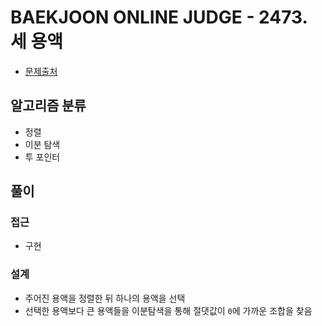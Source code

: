 # BAEKJOON ONLINE JUDGE - 2473. 세 용액

- [문제출처](https://www.acmicpc.net/problem/2473 '2473. 세 용액')

## 알고리즘 분류

- 정렬
- 이분 탐색
- 투 포인터

## 풀이

### 접근

- 구현

### 설계

- 주어진 용액을 정렬한 뒤 하나의 용액을 선택
- 선택한 용액보다 큰 용액들을 이분탐색을 통해 절댓값이 `0`에 가까운 조합을 찾음
